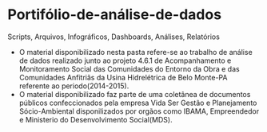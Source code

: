 # Portifólio-de-análise-de-dados
Scripts, Arquivos, Infográficos, Dashboards, Análises, Relatórios

- O material disponibilizado nesta pasta refere-se ao trabalho de análise de dados realizado junto ao projeto 4.6.1 de Acompanhamento e Monitoramento Social das Comunidades do Entorno da Obra e das Comunidades Anfitriãs da Usina Hidrelétrica de Belo Monte-PA referente ao periodo(2014-2015).
- O material disponibilizado faz parte de uma coletânea de documentos públicos confeccionados pela empresa Vida Ser Gestão e Planejamento Sócio-Ambiental disponilizados por orgãos como IBAMA, Empreendedor e Ministerio do Desenvolvimento Social(MDS).
